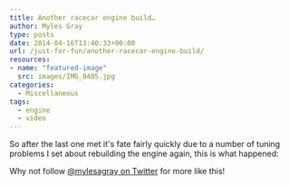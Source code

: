 ```yaml
---
title: Another racecar engine build…
author: Myles Gray
type: posts
date: 2014-04-16T13:40:33+00:00
url: /just-for-fun/another-racecar-engine-build/
resources:
- name: "featured-image"
  src: images/IMG_8485.jpg
categories:
  - Miscellaneous
tags:
  - engine
  - video
---
```


So after the last one met it's fate fairly quickly due to a number of tuning problems I set about rebuilding the engine again, this is what happened:



Why not follow [@mylesagray on Twitter][1] for more like this!

 [1]: https://twitter.com/mylesagray
